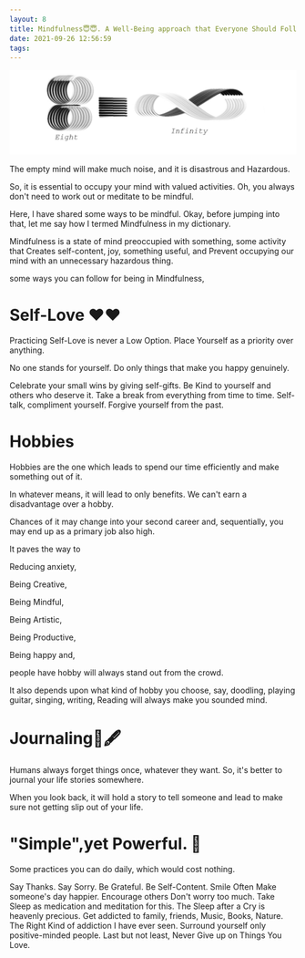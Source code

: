 ```yaml
---
layout: 8
title: Mindfulness😇😇. A Well-Being approach that Everyone Should Follow.
date: 2021-09-26 12:56:59
tags:
---
```




[![Image idea](/public/images/infinity.jpg)](/public/images/mindfulness.jpg)

The empty mind will make much noise, and it is disastrous and Hazardous.


So, it is essential to occupy your mind with valued activities. Oh, you always don't need to work out or meditate to be mindful. 



Here, l have shared some ways to be mindful. Okay, before jumping into that, let me say how I termed Mindfulness in my dictionary.



Mindfulness is a state of mind preoccupied with something, some activity that Creates self-content, joy, something useful, and Prevent occupying our mind with an unnecessary hazardous thing.



some ways you can follow for being in Mindfulness,

# Self-Love ❤️❤️

Practicing Self-Love is never a Low Option. Place Yourself as a priority over anything.

No one stands for yourself. Do only things that make you happy genuinely.

Celebrate your small wins by giving self-gifts.
Be Kind to yourself and others who deserve it.
Take a break from everything from time to time.
Self-talk, compliment yourself. Forgive yourself from the past.


# Hobbies

Hobbies are the one which leads to spend our time efficiently and make something out of it. 

In whatever means, it will lead to only benefits. We can't earn a disadvantage over a hobby. 



Chances of it may change into your second career and, sequentially, you may end up as a primary job also high.



It paves the way to 

Reducing anxiety, 

Being Creative, 

Being Mindful,

Being Artistic,

Being Productive, 

Being happy and,

people have hobby will always stand out from the crowd.



It also depends upon what kind of hobby you choose, say, doodling, playing guitar, singing, writing, Reading will always make you sounded mind.



# Journaling📖🖋️



 Humans always forget things once, whatever they want. So, it's better to journal your life stories somewhere.

When you look back, it will hold a story to tell someone and lead to make sure not getting slip out of your life.



# "Simple",yet Powerful. 🏹



Some practices you can do daily, which would cost nothing.



Say Thanks.
Say Sorry.
Be Grateful.
Be Self-Content.
Smile Often
Make someone's day happier.
Encourage others
Don't worry too much. Take Sleep as medication and meditation for this. The Sleep after a Cry is heavenly precious.
Get addicted to family, friends, Music, Books, Nature. The Right Kind of addiction I have ever seen.
Surround yourself only positive-minded people.
Last but not least, Never Give up on Things You Love.
